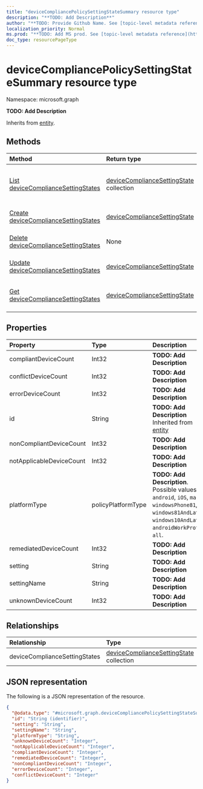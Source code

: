 ```yaml
---
title: "deviceCompliancePolicySettingStateSummary resource type"
description: "**TODO: Add Description**"
author: "**TODO: Provide Github Name. See [topic-level metadata reference](https://msgo.azurewebsites.net/add/document/guidelines/metadata.html#topic-level-metadata)**"
localization_priority: Normal
ms.prod: "**TODO: Add MS prod. See [topic-level metadata reference](https://msgo.azurewebsites.net/add/document/guidelines/metadata.html#topic-level-metadata)**"
doc_type: resourcePageType
---
```


# deviceCompliancePolicySettingStateSummary resource type


Namespace: microsoft.graph

**TODO: Add Description**


Inherits from [entity](../resources/entity.md).

## Methods
|Method|Return type|Description|
|:---|:---|:---|
|[List deviceComplianceSettingStates](../api/intune-devicecompliancepolicysettingstatesummary-list-devicecompliancesettingstates.md)|[deviceComplianceSettingState](../resources/intune-devicecompliancesettingstate.md) collection|Get the deviceComplianceSettingStates from the deviceComplianceSettingStates navigation property.|
|[Create deviceComplianceSettingStates](../api/intune-devicecompliancepolicysettingstatesummary-post-devicecompliancesettingstates.md)|[deviceComplianceSettingState](../resources/intune-devicecompliancesettingstate.md)|Create a new deviceComplianceSettingStates object.|
|[Delete deviceComplianceSettingStates](../api/intune-devicecompliancepolicysettingstatesummary-delete-devicecompliancesettingstates.md)|None|Delete a [deviceComplianceSettingState](../resources/intune-devicecompliancesettingstate.md) object.|
|[Update deviceComplianceSettingStates](../api/intune-devicecompliancepolicysettingstatesummary-update-devicecompliancesettingstates.md)|[deviceComplianceSettingState](../resources/intune-devicecompliancesettingstate.md)|Update the properties of a deviceComplianceSettingStates object.|
|[Get deviceComplianceSettingStates](../api/intune-devicecompliancepolicysettingstatesummary-get-devicecompliancesettingstate.md)|[deviceComplianceSettingState](../resources/intune-devicecompliancesettingstate.md)|Read the properties and relationships of a [deviceComplianceSettingState](../resources/intune-devicecompliancesettingstate.md) object.|

## Properties
|Property|Type|Description|
|:---|:---|:---|
|compliantDeviceCount|Int32|**TODO: Add Description**|
|conflictDeviceCount|Int32|**TODO: Add Description**|
|errorDeviceCount|Int32|**TODO: Add Description**|
|id|String|**TODO: Add Description** Inherited from [entity](../resources/entity.md)|
|nonCompliantDeviceCount|Int32|**TODO: Add Description**|
|notApplicableDeviceCount|Int32|**TODO: Add Description**|
|platformType|policyPlatformType|**TODO: Add Description**. Possible values are: `android`, `iOS`, `macOS`, `windowsPhone81`, `windows81AndLater`, `windows10AndLater`, `androidWorkProfile`, `all`.|
|remediatedDeviceCount|Int32|**TODO: Add Description**|
|setting|String|**TODO: Add Description**|
|settingName|String|**TODO: Add Description**|
|unknownDeviceCount|Int32|**TODO: Add Description**|

## Relationships
|Relationship|Type|Description|
|:---|:---|:---|
|deviceComplianceSettingStates|[deviceComplianceSettingState](../resources/intune-devicecompliancesettingstate.md) collection|**TODO: Add Description**|

## JSON representation
The following is a JSON representation of the resource.
<!-- {
  "blockType": "resource",
  "keyProperty": "id",
  "@odata.type": "microsoft.graph.deviceCompliancePolicySettingStateSummary",
  "baseType": "microsoft.graph.entity",
  "openType": false
}
-->
``` json
{
  "@odata.type": "#microsoft.graph.deviceCompliancePolicySettingStateSummary",
  "id": "String (identifier)",
  "setting": "String",
  "settingName": "String",
  "platformType": "String",
  "unknownDeviceCount": "Integer",
  "notApplicableDeviceCount": "Integer",
  "compliantDeviceCount": "Integer",
  "remediatedDeviceCount": "Integer",
  "nonCompliantDeviceCount": "Integer",
  "errorDeviceCount": "Integer",
  "conflictDeviceCount": "Integer"
}
```

